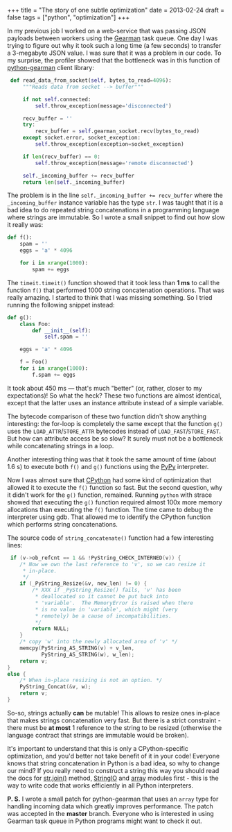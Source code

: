 +++
title = "The story of one subtle optimization"
date = 2013-02-24 
draft = false
tags = ["python", "optimization"]
+++

In my previous job I worked on a web-service that was passing JSON payloads between workers using the
[Gearman](http://gearman.org) task queue. One day I was trying to figure out why it took such a long
time (a few seconds) to transfer a 3-megabyte JSON value. I was sure that it was a problem in our code.
To my surprise, the profiler showed that the bottleneck was in this function of
[python-gearman](https://github.com/Yelp/python-gearman/) client library:

```python
 def read_data_from_socket(self, bytes_to_read=4096):
     """Reads data from socket --> buffer"""

     if not self.connected:
         self.throw_exception(message='disconnected')

     recv_buffer = ''
     try:
         recv_buffer = self.gearman_socket.recv(bytes_to_read)
     except socket.error, socket_exception:
         self.throw_exception(exception=socket_exception)

     if len(recv_buffer) == 0:
         self.throw_exception(message='remote disconnected')

     self._incoming_buffer += recv_buffer
     return len(self._incoming_buffer)
```

The problem is in the line `self._incoming_buffer += recv_buffer` where the `_incoming_buffer`
instance variable has the type `str`. I was taught that it is a bad idea to do repeated
string concatenations in a programming language where strings are immutable. So I wrote
a small snippet to find out how slow it really was:

```python
def f():
    spam = ''
    eggs = 'a' * 4096

    for i in xrange(1000):
        spam += eggs
```

The `timeit.timeit()` function showed that it took less than **1 ms** to call the function `f()`
that performed 1000 string concatenation operations. That was really amazing. I started to think
that I was missing something. So I tried running the following snippet instead:

```python
def g():
    class Foo:
        def __init__(self):
            self.spam = ''

    eggs = 'a' * 4096

    f = Foo()
    for i in xrange(1000):
        f.spam += eggs
```

It took about 450 ms — that's much "better" (or, rather, closer to my expectations)!
So what the heck? These two functions are almost identical, except that the latter uses
an instance attribute instead of a simple variable.

The bytecode comparison of these two function didn't show anything interesting: the for-loop
is completely the same except that the function `g()` uses the `LOAD_ATTR`/`STORE_ATTR` bytecodes
instead of `LOAD_FAST`/`STORE_FAST`. But how can attribute access be so slow? It surely
must not be a bottleneck while concatenating strings in a loop.

Another interesting thing was that it took the same amount of time (about 1.6 s) to execute both
`f()` and `g()` functions using the [PyPy](http://pypy.org/) interpreter.

Now I was almost sure that [CPython](http://python.org/) had some kind of optimization that
allowed it to execute the `f()` function so fast. But the second question, why it didn't work
for the `g()` function, remained.  Running `python` with strace showed that executing the
`g()` function required almost 100x more memory allocations than executing the `f()`
function. The time came to debug the interpreter using gdb. That allowed me to identify
the CPython function which performs string concatenations.

The source code of `string_concatenate()` function had a few interesting lines:

```c
 if (v->ob_refcnt == 1 && !PyString_CHECK_INTERNED(v)) {
    /* Now we own the last reference to 'v', so we can resize it
     * in-place.
     */
    if (_PyString_Resize(&v, new_len) != 0) {
        /* XXX if _PyString_Resize() fails, 'v' has been
         * deallocated so it cannot be put back into
         * 'variable'.  The MemoryError is raised when there
         * is no value in 'variable', which might (very
         * remotely) be a cause of incompatibilities.
         */
        return NULL;
    }
    /* copy 'w' into the newly allocated area of 'v' */
    memcpy(PyString_AS_STRING(v) + v_len,
           PyString_AS_STRING(w), w_len);
    return v;
}
else {
    /* When in-place resizing is not an option. */
    PyString_Concat(&v, w);
    return v;
}
```

So-so, strings actually **can** be mutable! This allows to resize ones in-place that makes strings
concatenation very fast. But there is a strict constraint - there must be **at most** 1 reference
to the string to be resized (otherwise the language contract that strings are immutable would be
broken).

It's important to understand that this is only a CPython-specific optimization, and you'd better
not take benefit of it in your code! Everyone knows that string concatenation in Python is
a bad idea, so why to change our mind? If you really need to construct a string this way you should
read the docs for [str.join()](http://docs.python.org/2/library/stdtypes.html#str.join>)
method, [StringIO](http://docs.python.org/2/library/stringio.html) and
[array](http://docs.python.org/2/library/array.html) modules first - this is the way to write
code that works efficiently in all Python interpreters.

**P. S.** I wrote a small patch for python-gearman
that uses an `array` type for handling incoming data which greatly improves performance.
The patch was accepted in the **master** branch. Everyone who is interested in using Gearman
task queue in Python programs might want to check it out.
